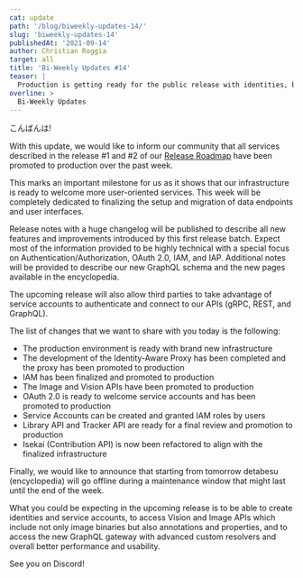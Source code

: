 ```yaml
---
cat: update
path: '/blog/biweekly-updates-14/'
slug: 'biweekly-updates-14'
publishedAt: '2021-09-14'
author: Christian Roggia
target: all
title: 'Bi-Weekly Updates #14'
teaser: |
  Production is getting ready for the public release with identities, brand new APIs, and a refactored gateway.
overline: >
  Bi-Weekly Updates
---
```


こんばんは!

With this update, we would like to inform our community that all services described in the release #1 and #2 of our [Release Roadmap](/blog/release-roadmap-media-platform-2021/) have been promoted to production over the past week.

This marks an important milestone for us as it shows that our infrastructure is ready to welcome more user-oriented services.
This week will be completely dedicated to finalizing the setup and migration of data endpoints and user interfaces.

Release notes with a huge changelog will be published to describe all new features and improvements introduced by this first release batch.
Expect most of the information provided to be highly technical with a special focus on Authentication/Authorization, OAuth 2.0, IAM, and IAP. Additional notes will be provided to describe our new GraphQL schema and the new pages available in the encyclopedia.

The upcoming release will also allow third parties to take advantage of service accounts to authenticate and connect to our APIs (gRPC, REST, and GraphQL).

The list of changes that we want to share with you today is the following:

- The production environment is ready with brand new infrastructure
- The development of the Identity-Aware Proxy has been completed and the proxy has been promoted to production
- IAM has been finalized and promoted to production
- The Image and Vision APIs have been promoted to production
- OAuth 2.0 is ready to welcome service accounts and has been promoted to production
- Service Accounts can be created and granted IAM roles by users
- Library API and Tracker API are ready for a final review and promotion to production
- Isekai (Contribution API) is now been refactored to align with the finalized infrastructure

Finally, we would like to announce that starting from tomorrow detabesu (encyclopedia) will go offline during a maintenance window that might last until the end of the week.

What you could be expecting in the upcoming release is to be able to create identities and service accounts, to access Vision and Image APIs which include not only image binaries but also annotations and properties, and to access the new GraphQL gateway with advanced custom resolvers and overall better performance and usability.

See you on Discord!